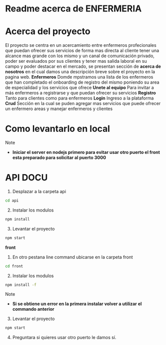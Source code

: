 # Readme acerca de ENFERMERIA

# Acerca del proyecto

El proyecto se centra en un acercamiento entre enfermeros profecionales que puedan ofrecer sus servicios de forma mas directa al cliente tener una alcance mas grande con los mismo y un canal de comunicación privado, poder ser evaluados por sus clientes y tener mas salida laboral en su campo y poder destacar en el mercado, se presentan sección de
**acerca de nosotros** en el cual damos una descripción breve sobre el proyecto en la pagina web.
**Enfermeros** Domde mpstramos una lista de los enfermeros que han completado el onboarding de registro del mismo poniendo su area de especialidad y los servicios que ofrece
**Unete al equipo** Para invitar a más enfermeros a registrarse y que puedan ofrecer su servicios
**Registro** Tanto para clientes como para enfermeros
**Login** Ingreso a la plataforma
**Crud** Sección en la cual se puden agregar mas servicios que puede ofrecer un enfermero areas y manejar enfermeros y clientes

# Como levantarlo en local

> [!NOTE]
>
> - **Iniciar el server en nodejs primero para evitar usar otro puerto el front esta preparado para solicitar al puerto 3000**

# API DOCU

1. Desplazar a la carpeta api

```bash
cd api
```

2. Instalar los modulos

```bash
npm install
```

3. Levantar el proyecto

```bash
npm start
```

**front**

1. En otro pestana line command ubicarse en la carpeta front 

```bash
cd front
```

2. Instalar los modulos

```bash
npm install -f 
```
> [!NOTE]
>
> - **Si se obtiene un error en la primera instalar volver a utilizar el commando anterior**

3. Levantar el proyecto

```bash
npm start
```

4. Preguntara si quieres usar otro puerto le damos sí.